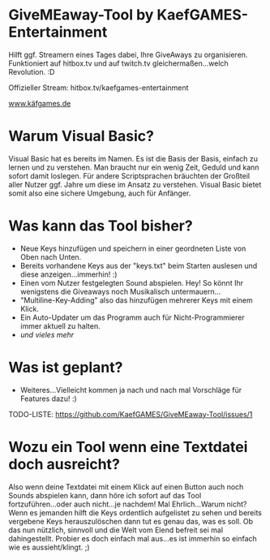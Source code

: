 # GiveMEaway-Tool by KaefGAMES-Entertainment
Hilft ggf. Streamern eines Tages dabei, Ihre GiveAways zu organisieren. 
Funktioniert auf hitbox.tv und auf twitch.tv gleichermaßen...welch Revolution. :D

Offizieller Stream:
hitbox.tv/kaefgames-entertainment

www.käfgames.de

# Warum Visual Basic?
Visual Basic hat es bereits im Namen. Es ist die Basis der Basis, einfach zu lernen und zu verstehen. Man braucht nur ein wenig Zeit, Geduld und kann sofort damit loslegen. Für andere Scriptsprachen bräuchten der Großteil aller Nutzer ggf. Jahre um diese im Ansatz zu verstehen. Visual Basic bietet somit also eine sichere Umgebung, auch für Anfänger.

# Was kann das Tool bisher?
- Neue Keys hinzufügen und speichern in einer geordneten Liste von Oben nach Unten.
- Bereits vorhandene Keys aus der "keys.txt" beim Starten auslesen und diese anzeigen...immerhin! :)
- Einen vom Nutzer festgelegten Sound abspielen. Hey! So könnt Ihr wenigstens die Giveaways noch Musikalisch untermauern...
- "Multiline-Key-Adding" also das hinzufügen mehrerer Keys mit einem Klick.
- Ein Auto-Updater um das Programm auch für Nicht-Programmierer immer aktuell zu halten.
- _und vieles mehr_

# Was ist geplant?
- Weiteres...Vielleicht kommen ja nach und nach mal Vorschläge für Features dazu! :)

TODO-LISTE: https://github.com/KaefGAMES/GiveMEaway-Tool/issues/1

# Wozu ein Tool wenn eine Textdatei doch ausreicht?
Also wenn deine Textdatei mit einem Klick auf einen Button auch noch Sounds abspielen kann, dann höre ich sofort auf das Tool fortzuführen...oder auch nicht...je nachdem! Mal Ehrlich...Warum nicht? Wenn es jemanden hilft die Keys ordentlich aufgelistet zu sehen und bereits vergebene Keys herauszulöschen dann tut es genau das, was es soll. Ob das nun nützlich, sinnvoll und die Welt vom Elend befreit sei mal dahingestellt. Probier es doch einfach mal aus...es ist immerhin so einfach wie es aussieht/klingt. ;)
